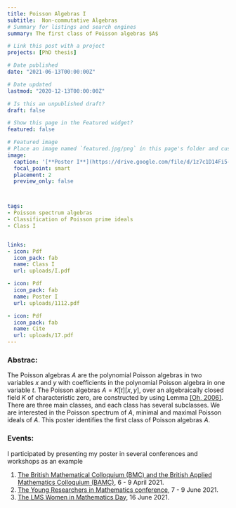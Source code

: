 ```yaml
---
title: Poisson Algebras I
subtitle:  Non-commutative Algebras
# Summary for listings and search engines
summary: The first class of Poisson algebras $A$

# Link this post with a project
projects: [PhD thesis]

# Date published
date: "2021-06-13T00:00:00Z"

# Date updated
lastmod: "2020-12-13T00:00:00Z"

# Is this an unpublished draft?
draft: false

# Show this page in the Featured widget?
featured: false

# Featured image
# Place an image named `featured.jpg/png` in this page's folder and customize its options here.
image:
  caption: '[**Poster I**](https://drive.google.com/file/d/1z7c1D14Fi5-JAYRAkw7LgzMDRAYbpcxX/view?usp=share_link)'
  focal_point: smart
  placement: 2
  preview_only: false



tags:
- Poisson spectrum algebras
- Classification of Poisson prime ideals
- Class I


links:
- icon: Pdf
  icon_pack: fab
  name: Class I
  url: uploads/I.pdf

- icon: Pdf
  icon_pack: fab
  name: Poster I
  url: uploads/1112.pdf

- icon: Pdf
  icon_pack: fab
  name: Cite
  url: uploads/17.pdf
---
```


### Abstrac:
The Poisson algebras $A$ are the polynomial Poisson algebras in two variables $x$ and $y$ with coefficients 
in the polynomial Poisson algebra in one variable $t$. The Poisson algebras $A=K[t][x,y],$ over an algebraically closed field  $K$ of 
characteristic zero, are constructed  by using Lemma [$[$Oh, 2006$]$](https://drive.google.com/file/d/19Zh_mbET4isNuD18_yLcDfK8jxk4iIEk/view?usp=sharing).
There are three main classes, and each class has several subclasses.
We are interested in the Poisson spectrum of $A$, minimal and maximal Poisson ideals of $A$.  This poster identifies the first class of Poisson algebras $A$.





### Events:
I participated by presenting my poster in several conferences and workshops as an example

1. [The British Mathematical Colloquium (BMC) and the British Applied Mathematics Colloquium (BAMC)](https://sites.google.com/view/bmcbamc2021/home?authuser=0), 6 - 9 April 2021.
2. [The Young Researchers in Mathematics conference](https://sites.google.com/view/yrm-2021/home?authuser=0), 7 - 9 June 2021.
3. [The LMS Women in Mathematics Day](https://www.strath.ac.uk/science/mathematicsstatistics/womeninmathsday/programme/), 16 June 2021.


